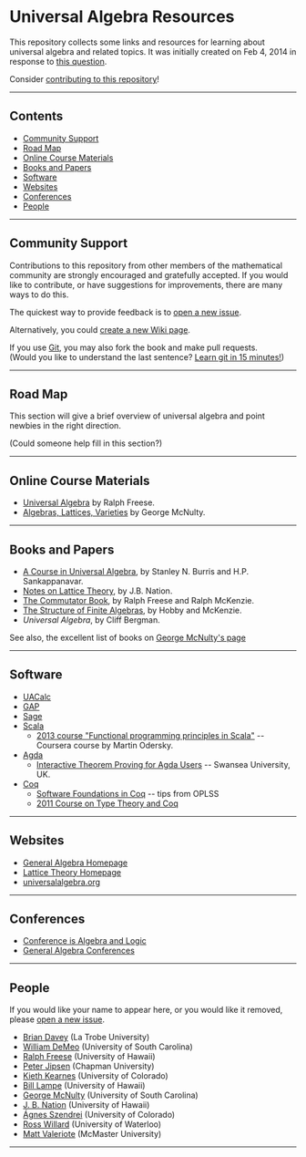 Universal Algebra Resources
===========================
This repository collects some links and resources for learning about universal
algebra and related topics.  It was initially created on Feb 4, 2014 in response 
to [this question](http://math.stackexchange.com/questions/663823).

Consider [contributing to this repository](#community-support)!

----------------------------------------------------------------

Contents
--------
- [Community Support](#community-support)
- [Road Map](#road-map)
- [Online Course Materials](#online-course-materials)
- [Books and Papers](#books-and-papers)
- [Software](#software)
- [Websites](#websites)
- [Conferences](#conferences)
- [People](#people)

-----------------------------------------------------------------

Community Support
-----------------
Contributions to this repository from other members of the mathematical community 
are strongly encouraged and gratefully accepted. If you would like to contribute, 
or have suggestions for improvements, there are many ways to do this. 

The quickest way to provide feedback is to [open a new issue][].

Alternatively, you could [create a new Wiki page](https://github.com/UniversalAlgebra/UAResources/wiki/_new).

If you use [Git][], you may also fork the book and make pull requests.  
(Would you like to understand the last sentence? [Learn git in 15 minutes!][])

-----------------------------------------------------------------

Road Map
--------
This section will give a brief overview of universal algebra and point newbies in the right direction.  

(Could someone help fill in this section?)

-----------------------------------------------------------------

Online Course Materials
-----------------------
+ [Universal Algebra](http://www.math.hawaii.edu/~ralph/Classes/619/) by Ralph Freese.
+ [Algebras, Lattices, Varieties](http://www.math.sc.edu/~mcnulty/alglatvar/index.html) by George McNulty.

-----------------------------------------------------------------

Books and Papers
----------------
+ [A Course in Universal Algebra](http://www.math.uwaterloo.ca/~snburris/htdocs/ualg.html), by Stanley N. Burris and H.P. Sankappanavar.    
+ [Notes on Lattice Theory](http://www.math.hawaii.edu/~jb/books.html), by J.B. Nation.
+ [The Commutator Book](http://math.hawaii.edu/~ralph/Commutator/), by Ralph Freese and Ralph McKenzie.   
+ [The Structure of Finite Algebras](http://www.math.hawaii.edu/~ralph/Classes/619/HobbyMcKenzie-FiniteAlgebras.pdf), by Hobby and McKenzie.
+ *Universal Algebra*, by Cliff Bergman.

See also, the excellent list of books on [George McNulty's page](http://www.math.sc.edu/~mcnulty/alglatvar/index.html)

-----------------------------------------------------------------

Software
--------
+ [UACalc](http://www.uacalc.org/)  
+ [GAP](http://www.gap-system.org)  
+ [Sage](http://www.sagemath.org)  
+ [Scala][]  
    - [2013 course "Functional programming principles in Scala"][] -- Coursera course by Martin Odersky.
+ [Agda][]  
    - [Interactive Theorem Proving for Agda Users][] -- Swansea University, UK.  
+ [Coq][]  
	- [Software Foundations in Coq][] -- tips from OPLSS
    - [2011 Course on Type Theory and Coq][]

-----------------------------------------------------------------

Websites
--------
+ [General Algebra Homepage](http://spot.colorado.edu/~kearnes/ua.html)  
+ [Lattice Theory Homepage](http://math.hawaii.edu/LatThy/)  
+ [universalalgebra.org](http://universalalgebra.org)  

-----------------------------------------------------------------

Conferences
-----------
+ [Conference is Algebra and Logic](https://github.com/UniversalAlgebra/Conferences)  
+ [General Algebra Conferences](http://spot.colorado.edu/~kearnes/conf.html)

-----------------------------------------------------------------

People
------
If you would like your name to appear here, or you would like it removed, please [open a new issue][].

+ [Brian Davey](http://briandavey.ltumathstats.com/) (La Trobe University)  
+ [William DeMeo](http://williamdemeo.org) (University of South Carolina)  
+ [Ralph Freese](http://math.hawaii.edu/~ralph/) (University of Hawaii)  
+ [Peter Jipsen](http://www1.chapman.edu/~jipsen/) (Chapman University)  
+ [Kieth Kearnes](http://spot.colorado.edu/~kearnes/) (University of Colorado)  
+ [Bill Lampe](http://math.hawaii.edu/~bill/) (University of Hawaii)  
+ [George McNulty](http://www.math.sc.edu/~mcnulty/) (University of South Carolina)  
+ [J. B. Nation](http://math.hawaii.edu/~jb/) (University of Hawaii)   
+ [Ágnes Szendrei](http://spot.colorado.edu/~szendrei/) (University of Colorado)  
+ [Ross Willard](http://www.math.uwaterloo.ca/~rdwillar/) (University of Waterloo)  
+ [Matt Valeriote](http://ms.mcmaster.ca/~matt/) (McMaster University)  



-----------------------------------------------------------------




[LaTeX]: http://en.wikipedia.org/wiki/LaTeX
[GitHub]: http://en.wikipedia.org/wiki/Github
[Git]: http://en.wikipedia.org/wiki/Git_(software)
[Sage]: http://en.wikipedia.org/wiki/Sage_(mathematics_software)
[Fork]: https://help.github.com/articles/fork-a-repo
[Clone]: http://git-scm.com/book/en/Git-Basics-Getting-a-Git-Repository#Cloning-an-Existing-Repository
[pull request]: https://help.github.com/articles/using-pull-requests
[Set up Git]: https://help.github.com/articles/set-up-git
[Commit]: http://rogerdudler.github.io/git-guide/
[Git Help]: https://help.github.com/articles
[The basics of Git in 15 minutes]: http://try.github.io/levels/1/challenges/1
[Learn Git in 15 minutes]: http://try.github.io/levels/1/challenges/1
[15 minute tutorial]: http://try.github.io/levels/1/challenges/1
[A Beginner's Guide to LaTeX]: http://www.cs.princeton.edu/courses/archive/spr10/cos433/Latex/latex-guide.pdf
[LaTeX Guide]: http://en.wikibooks.org/wiki/LaTeX
[Git--the simple guide]: http://rogerdudler.github.io/git-guide/
[GitHub help pages]: https://help.github.com/
[the main reason Git was created]: http://youtu.be/4XpnKHJAok8
[Learn git in 15 minutes!]: http://try.github.io/levels/1/challenges/1
[15 Git minute tutorial]: http://try.github.io/levels/1/challenges/1
[the fa&ccedil;ade]: http://williamdemeo.github.io/LinearAlgebra
[Push]: https://help.github.com/articles/create-a-repo#step-3-push-your-commit
[push]: https://help.github.com/articles/create-a-repo#step-3-push-your-commit
[Scala]: http://www.scala-lang.org/
[Agda]: http://wiki.portal.chalmers.se/agda/pmwiki.php?n=Main.HomePage
[Coq]: http://coq.inria.fr/
[Interactive Theorem Proving for Agda Users]: http://www.cs.swan.ac.uk/~csetzer/lectures/intertheo/07/interactiveTheoremProvingForAgdaUsers.html
[2013 course "Functional programming principles in Scala"]: https://www.coursera.org/course/progfun
[Software Foundations in Coq]: http://web.cecs.pdx.edu/~apt/coq_hints.html
[2011 Course on Type Theory and Coq]: http://www.cs.ru.nl/~freek/courses/tt-2011/
[open a new issue]: https://github.com/UniversalAlgebra/UAResources/issues/new
